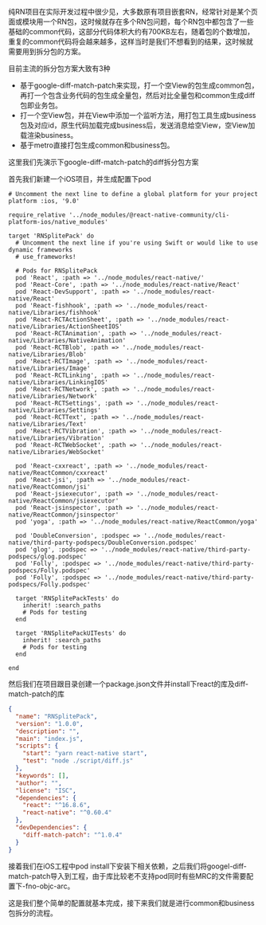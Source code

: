 
纯RN项目在实际开发过程中很少见，大多数原有项目嵌套RN，经常针对是某个页面或模块用一个RN包，这时候就存在多个RN包问题，每个RN包中都包含了一些基础的common代码，这部分代码体积大约有700KB左右，随着包的个数增加，重复的common代码将会越来越多，这样当时是我们不想看到的结果，这时候就需要用到拆分包的方案。

目前主流的拆分包方案大致有3种
- 基于google-diff-match-patch来实现，打一个空View的包生成common包，再打一个包含业务代码的包生成全量包，然后对比全量包和common生成diff包即业务包。
- 打一个空View包，并在View中添加一个监听方法，用打包工具生成business包及对应id，原生代码加载完成business后，发送消息给空View，空View加载渲染business。
- 基于metro直接打包生成common和business包。

这里我们先演示下google-diff-match-patch的diff拆分包方案

首先我们新建一个iOS项目，并生成配置下pod
```pod
# Uncomment the next line to define a global platform for your project
platform :ios, '9.0'

require_relative '../node_modules/@react-native-community/cli-platform-ios/native_modules'

target 'RNSplitePack' do
  # Uncomment the next line if you're using Swift or would like to use dynamic frameworks
  # use_frameworks!

  # Pods for RNSplitePack
  pod 'React', :path => '../node_modules/react-native/'
  pod 'React-Core', :path => '../node_modules/react-native/React'
  pod 'React-DevSupport', :path => '../node_modules/react-native/React'
  pod 'React-fishhook', :path => '../node_modules/react-native/Libraries/fishhook'
  pod 'React-RCTActionSheet', :path => '../node_modules/react-native/Libraries/ActionSheetIOS'
  pod 'React-RCTAnimation', :path => '../node_modules/react-native/Libraries/NativeAnimation'
  pod 'React-RCTBlob', :path => '../node_modules/react-native/Libraries/Blob'
  pod 'React-RCTImage', :path => '../node_modules/react-native/Libraries/Image'
  pod 'React-RCTLinking', :path => '../node_modules/react-native/Libraries/LinkingIOS'
  pod 'React-RCTNetwork', :path => '../node_modules/react-native/Libraries/Network'
  pod 'React-RCTSettings', :path => '../node_modules/react-native/Libraries/Settings'
  pod 'React-RCTText', :path => '../node_modules/react-native/Libraries/Text'
  pod 'React-RCTVibration', :path => '../node_modules/react-native/Libraries/Vibration'
  pod 'React-RCTWebSocket', :path => '../node_modules/react-native/Libraries/WebSocket'

  pod 'React-cxxreact', :path => '../node_modules/react-native/ReactCommon/cxxreact'
  pod 'React-jsi', :path => '../node_modules/react-native/ReactCommon/jsi'
  pod 'React-jsiexecutor', :path => '../node_modules/react-native/ReactCommon/jsiexecutor'
  pod 'React-jsinspector', :path => '../node_modules/react-native/ReactCommon/jsinspector'
  pod 'yoga', :path => '../node_modules/react-native/ReactCommon/yoga'

  pod 'DoubleConversion', :podspec => '../node_modules/react-native/third-party-podspecs/DoubleConversion.podspec'
  pod 'glog', :podspec => '../node_modules/react-native/third-party-podspecs/glog.podspec'
  pod 'Folly', :podspec => '../node_modules/react-native/third-party-podspecs/Folly.podspec'
  pod 'Folly', :podspec => '../node_modules/react-native/third-party-podspecs/Folly.podspec'

  target 'RNSplitePackTests' do
    inherit! :search_paths
    # Pods for testing
  end

  target 'RNSplitePackUITests' do
    inherit! :search_paths
    # Pods for testing
  end

end
```

然后我们在项目跟目录创建一个package.json文件并install下react的库及diff-match-patch的库
```json
{
  "name": "RNSplitePack",
  "version": "1.0.0",
  "description": "",
  "main": "index.js",
  "scripts": {
    "start": "yarn react-native start",
    "test": "node ./script/diff.js"
  },
  "keywords": [],
  "author": "",
  "license": "ISC",
  "dependencies": {
    "react": "^16.8.6",
    "react-native": "^0.60.4"
  },
  "devDependencies": {
    "diff-match-patch": "^1.0.4"
  }
}

```

接着我们在iOS工程中pod install下安装下相关依赖，之后我们将googel-diff-match-patch导入到工程，由于库比较老不支持pod同时有些MRC的文件需要配置下-fno-objc-arc。

这是我们整个简单的配置就基本完成，接下来我们就是进行common和business包拆分的流程。
